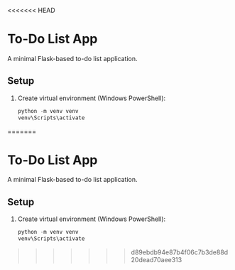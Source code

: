 <<<<<<< HEAD
# To-Do List App

A minimal Flask-based to-do list application.

## Setup

1. Create virtual environment (Windows PowerShell):
   ```powershell
   python -m venv venv
   venv\Scripts\activate
=======
# To-Do List App

A minimal Flask-based to-do list application.

## Setup

1. Create virtual environment (Windows PowerShell):
   ```powershell
   python -m venv venv
   venv\Scripts\activate
>>>>>>> d89ebdb94e87b4f06c7b3de88d20dead70aee313
